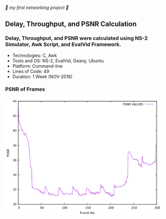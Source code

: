 ###### :rocket: my first networking project :rocket:
## Delay, Throughput, and PSNR Calculation
### Delay, Throughput, and PSNR were calculated using NS-2 Simulator, Awk Script, and EvalVid Framework.

*  Technologies: C, Awk
*  Tools and OS: NS-2, EvalVid, Geany, Ubuntu
*  Platform: Command-line
*  Lines of Code: 49
*  Duration: 1 Week (NOV-2016)

### PSNR of Frames

![psnr](psnr.png)
